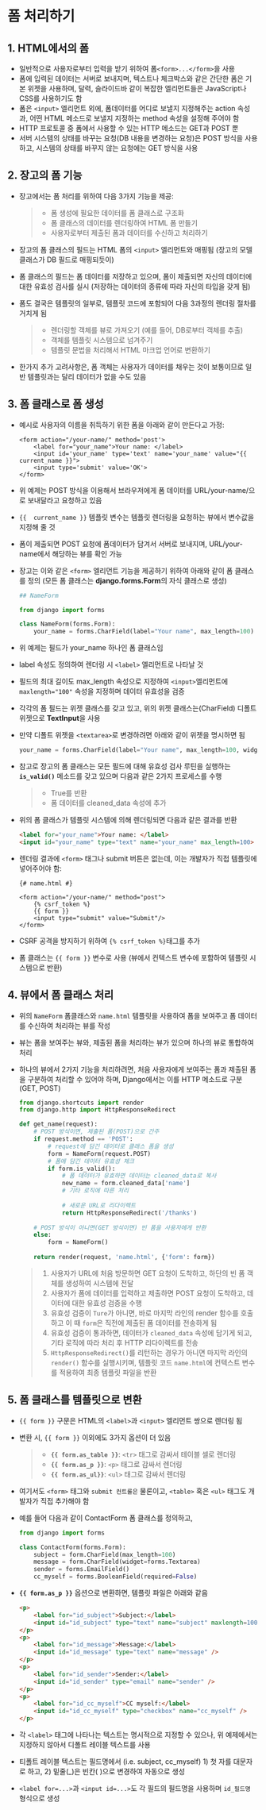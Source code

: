 # 폼 처리하기

## 1. HTML에서의 폼

- 일반적으로 사용자로부터 입력을 받기 위하여 폼`<form>...</form>`을 사용
- 폼에 입력된 데이터는 서버로 보내지며, 텍스트나 체크박스와 같은 간단한 폼은 기본 위젯을 사용하며, 달력, 슬라이드바 같이 복잡한 엘리먼트들은 JavaScript나 CSS를 사용하기도 함
- 폼은 `<input>` 엘리먼트 외에, 폼데이터를 어디로 보낼지 지정해주는 action 속성과, 어떤 HTML 메소드로 보낼지 지정하는 method 속성을 설정해 주어야 함
- HTTP 프로토콜 중 폼에서 사용할 수 있는 HTTP 메소드는 GET과 POST 뿐
- 서버 시스템의 상태를  바꾸는 요청(DB 내용을 변경하는 요청)은 POST 방식을 사용하고, 시스템의 상태를 바꾸지 않는 요청에는 GET 방식을 사용



## 2. 장고의 폼 기능

- 장고에서는 폼 처리를 위하여 다음 3가지 기능을 제공:

  > - 폼 생성에 필요한 데이터를 폼 클래스로 구조화
  > - 폼 클래스의 데이터를 렌더링하여 HTML 폼 만들기
  > - 사용자로부터 제출된 폼과 데이터를 수신하고 처리하기

- 장고의 폼 클래스의 필드는 HTML 폼의 `<input>` 엘리먼트와 매핑됨 (장고의 모델클래스가 DB 필드로 매핑되듯이)

- 폼 클래스의 필드는 폼 데이터를 저장하고 있으며, 폼이 제출되면 자신의 데이터에 대한 유효성 검사를 실시 (저장하는 데이터의 종류에 따라 자신의 타입을 갖게 됨)

- 폼도 결국은 템플릿의 일부로, 템플릿 코드에 포함되어 다음 3과정의 렌더링 절차를 거치게 됨

  > - 렌더링할 객체를 뷰로 가져오기 (예를 들어, DB로부터 객체를 추출)
  > - 객체를 템플릿 시스템으로 넘겨주기
  > - 템플릿 문법을 처리해서 HTML 마크업 언어로 변환하기

- 한가지 추가 고려사항은, 폼 객체는 사용자가 데이터를 채우는 것이 보통이므로 일반 템플릿과는 달리 데이터가 없을 수도 있음



## 3. 폼 클래스로 폼 생성

- 예시로 사용자의 이름을 취득하기 위한 폼을 아래와 같이 만든다고 가정:

  ```django
  <form action="/your-name/" method='post'>
      <label for="your_name">Your name: </label>
      <input id='your_name' type='text' name='your_name' value="{{ current_name }}">
      <input type='submit' value='OK'>
  </form>
  ```

- 위 예제는 POST 방식을 이용해서 브라우저에게 폼 데이터를 URL/your-name/으로 보내달라고 요청하고 있음

- `{{  current_name }}` 템플릿 변수는 템플릿 렌더링을 요청하는 뷰에서 변수값을 지정해 줄 것

- 폼이 제출되면 POST 요청에 폼데이터가 담겨서 서버로 보내지며, URL/your-name에서 해당하는 뷰를 확인 가능

- 장고는 이와 같은 `<form>` 엘리먼트 기능을 제공하기 위하여 아래와 같이 폼 클래스를 정의 (모든 폼 클래스는 **django.forms.Form**의 자식 클래스로 생성)

  ```python
  ## NameForm
  
  from django import forms
  
  class NameForm(forms.Form):
      your_name = forms.CharField(label="Your name", max_length=100)
  ```

- 위 예제는 필드가 your_name 하나인 폼 클래스임

- label 속성도 정의하여 렌더링 시 `<label>` 엘리먼트로 나타날 것

- 필드의 최대 길이도 max_length 속성으로 지정하여 `<input>`엘리먼트에  `maxlength="100"` 속성을 지정하며 데이터 유효성을 검증

- 각각의 폼 필드는 위젯 클래스를 갖고 있고, 위의 위젯 클래스는(CharField) 디폴트 위젯으로 **TextInput**을 사용

- 만약 디폴트 위젯을 `<textarea>`로 변경하려면 아래와 같이 위젯을 명시하면 됨

  ```python
  your_name = forms.CharField(label="Your name", max_length=100, widget=formss.Textarea)
  ```

- 참고로 장고의 폼 클래스는 모든 필드에 대해 유효성 검사 루틴을  실행하는 **`is_valid()`** 메소드를 갖고 있으며 다음과 같은 2가지 프로세스를 수행

  > - True를 반환
  > - 폼 데이터를 cleaned_data 속성에 추가

- 위의 폼 클래스가 템플릿 시스템에 의해 렌더링되면 다음과 같은 결과를 반환

  ```html
  <label for="your_name">Your name: </label>
  <input id="your_name" type="text" name="your_name" max_length=100>
  ```

- 렌더링 결과에 `<form>` 태그나 submit 버튼은 없는데, 이는 개발자가 직접 템플릿에 넣어주어야 함:

  ```django
  {# name.html #}
  
  <form action="/your-name/" method="post">
      {% csrf_token %}
      {{ form }}
      <input type="submit" value="Submit"/>
  </form>
  ```

- CSRF 공격을 방지하기 위하여 `{% csrf_token %}`태그를 추가

- 폼 클래스는 `{{ form }}` 변수로 사용 (뷰에서 컨텍스트 변수에 포함하여 템플릿 시스템으로 반환)



## 4. 뷰에서 폼 클래스 처리

- 위의 `NameForm` 폼클래스와 `name.html` 템플릿을 사용하여 폼을 보여주고 폼 데이터를 수신하여 처리하는 뷰를 작성

- 뷰는 폼을 보여주는 뷰와, 제출된 폼을 처리하는 뷰가 있으며 하나의 뷰로 통합하여 처리

- 하나의 뷰에서 2가지 기능을 처리하려면, 처음 사용자에게 보여주는 폼과 제출된 폼을 구분하여 처리할 수 있어야 하며, Django에서는 이를 HTTP 메소드로 구분 (GET, POST)

  ```python
  from django.shortcuts import render
  from django.http import HttpResponseRedirect
  
  def get_name(request):
      # POST 방식이면, 제출된 폼(POST)으로 간주
      if request.method == 'POST':
          # request에 담긴 데이터로 클래스 폼을 생성
          form = NameForm(request.POST)
          # 폼에 담긴 데이터 유효성 체크
          if form.is_valid():
              # 폼 데이터가 유효하면 데이터는 cleaned_data로 복사
              new_name = form.cleaned_data['name']
              # 기타 로직에 따른 처리
              
              # 새로운 URL로 리다이렉트
              return HttpResponseRedirect('/thanks')
      
      # POST 방식이 아니면(GET 방식이면) 빈 폼을 사용자에게 반환
      else:
          form = NameForm()
      
      return render(request, 'name.html', {'form': form})
  ```

  > 1. 사용자가 URL에 처음 방문하면 GET 요청이 도착하고, 하단의 빈 폼 객체를 생성하여 시스템에 전달
  > 2. 사용자가 폼에 데이터를 입력하고 제출하면 POST 요청이 도착하고, 데이터에 대한 유효성 검증을 수행
  > 3. 유효성 검증이 `Ture`가 아니면, 바로 마지막 라인의 render 함수를 호출하고 이 때 `form`은 직전에 제출된 폼 데이터를 전송하게 됨
  > 4. 유효성 검증이 통과하면, 데이터가 `cleaned_data` 속성에 담기게 되고, 기타 로직에 따라 처리 후 HTTP 리다이렉트를 전송
  > 5. `HttpResponseRedirect()`를 리턴하는 경우가 아니면 마지막 라인의 `render()` 함수를 실행시키며, 템플릿 코드 `name.html`에 컨텍스트 변수를 적용하여 최종 템플릿 파일을 반환



## 5. 폼 클래스를 템플릿으로 변환

- `{{ form }}` 구문은 HTML의 `<label>`과 `<input>` 엘리먼트 쌍으로 렌더링 됨

- 변환 시, `{{ form }}` 이외에도 3가지 옵션이 더 있음

  > - **`{{ form.as_table }}`**: `<tr>` 태그로 감싸서 테이블 셀로 렌더링
  > - **`{{ form.as_p }}`**: `<p>` 태그로 감싸서 렌더링
  > - **`{{ form.as_ul}}`**: `<ul>` 태그로 감싸서 렌더링

- 여기서도 `<form>` 태그와 `submit 컨트롤은` 물론이고, `<table>` 혹은 `<ul>` 태그도 개발자가 직접 추가해야 함

- 예를 들어 다음과 같이 ContactForm 폼 클래스를 정의하고,

  ```python
  from django import forms
  
  class ContactForm(forms.Form):
      subject = form.CharField(max_length=100)
      message = form.CharField(widget=forms.Textarea)
      sender = forms.EmailField()
      cc_myself = forms.BooleanField(required=False)
  ```

- **`{{ form.as_p }}`** 옵션으로 변환하면, 템플릿 파일은 아래와 같음

  ```html
  <p>
      <label for="id_subject">Subject:</label>
      <input id="id_subject" type="text" name="subject" maxlength=100 />
  </p>
  <p>
      <label for="id_message">Message:</label>
      <input id="id_message" type="text" name="message" />
  </p>
  <p>
      <label for="id_sender">Sender:</label>
      <input id="id_sender" type="email" name="sender" />
  </p>
  <p>
      <label for="id_cc_myself">CC myself:</label>
      <input id="id_cc_myself" type="checkbox" name="cc_myself" />
  </p>
  ```

- 각 `<label>` 태그에 나타나는 텍스트는 명시적으로 지정할 수 있으나, 위 예제에서는 지정하지 않아서 디폴트 레이블 텍스트를 사용

- 티폴트 레이블 텍스트는 필드명에서 (i.e. subject, cc_myself) 1) 첫 자를 대문자로 하고, 2) 밑줄(_)은 빈칸( )으로 변경하여 자동으로 생성

- `<label for=...>`과 `<input id=...>`도 각 필드의 필드명을 사용하며 `id_필드명` 형식으로 생성